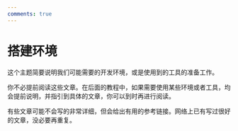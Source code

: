 ```yaml
---
comments: true
---
```


# 搭建环境

这个主题简要说明我们可能需要的开发环境，或是使用到的工具的准备工作。

你不必提前阅读这些文章。在后面的教程中，如果需要使用某些环境或者工具，均会提前说明，并指引到具体的文章，你可以到时再进行阅读。

有些文章可能不会写的非常详细，但会给出有用的参考链接。网络上已有写过很好的文章，没必要再重复。
